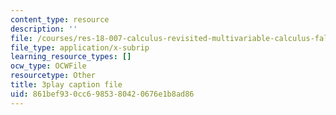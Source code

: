 ```yaml
---
content_type: resource
description: ''
file: /courses/res-18-007-calculus-revisited-multivariable-calculus-fall-2011/861bef930cc6985380420676e1b8ad86_sSuZn6KHLnU.srt
file_type: application/x-subrip
learning_resource_types: []
ocw_type: OCWFile
resourcetype: Other
title: 3play caption file
uid: 861bef93-0cc6-9853-8042-0676e1b8ad86
---
```

